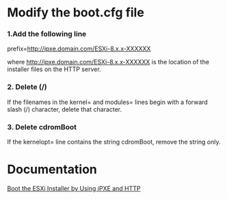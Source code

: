 # Modify the boot.cfg file

### 1.Add the following line
prefix=http://ipxe.domain.com/ESXi-8.x.x-XXXXXX

where http://ipxe.domain.com/ESXi-8.x.x-XXXXXX is the location of the installer files on the HTTP server.

### 2. Delete (/)
If the filenames in the kernel= and modules= lines begin with a forward slash (/) character, delete that character.

### 3. Delete cdromBoot
If the kernelopt= line contains the string cdromBoot, remove the string only.

# Documentation
[Boot the ESXi Installer by Using iPXE and HTTP](https://techdocs.broadcom.com/us/en/vmware-cis/vsphere/vsphere/8-0/esxi-upgrade-8-0/upgrading-esxi-hosts-upgrade/how-to-boot-an-esxi-host-from-a-network-device-upgrade/boot-the-esxi-installer-by-using-ipxe-and-http-upgrade.html)
